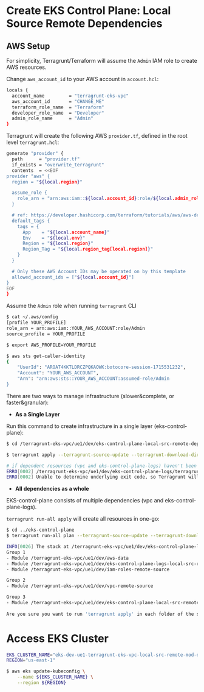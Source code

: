# Create EKS Control Plane: Local Source Remote Dependencies

## AWS Setup 

For simplicity, Terragrunt/Terraform will assume the `Admin` IAM role to create AWS resources.

Change `aws_account_id` to your AWS account in `account.hcl`:
```sh
locals {
  account_name         = "terragrunt-eks-vpc"
  aws_account_id       = "CHANGE_ME"
  terraform_role_name  = "Terraform"
  developer_role_name  = "Developer"
  admin_role_name      = "Admin"
}
```

Terragrunt will create the following AWS `provider.tf`, defined in the root level `terragrunt.hcl`:
```sh
generate "provider" {
  path      = "provider.tf"
  if_exists = "overwrite_terragrunt"
  contents  = <<EOF
provider "aws" {
  region = "${local.region}"

  assume_role {
    role_arn = "arn:aws:iam::${local.account_id}:role/${local.admin_role_name}"
  }

  # ref: https://developer.hashicorp.com/terraform/tutorials/aws/aws-default-tags
  default_tags {
    tags = {
      App    = "${local.account_name}"
      Env    = "${local.env}"
      Region = "${local.region}"
      Region_Tag = "${local.region_tag[local.region]}"
    }
  }

  # Only these AWS Account IDs may be operated on by this template
  allowed_account_ids = ["${local.account_id}"]
}
EOF
}
```

Assume the `Admin` role when running `terragrunt` CLI
```sh
$ cat ~/.aws/config 
[profile YOUR_PROFILE]
role_arn = arn:aws:iam::YOUR_AWS_ACCOUNT:role/Admin
source_profile = YOUR_PROFILE

$ export AWS_PROFILE=YOUR_PROFILE

$ aws sts get-caller-identity
{
    "UserId": "AROAT4KKTLDRCZPQKAOWK:botocore-session-1715531232",
    "Account": "YOUR_AWS_ACCOUNT",
    "Arn": "arn:aws:sts::YOUR_AWS_ACCOUNT:assumed-role/Admin
}
```


There are two ways to manage infrastructure (slower&complete, or faster&granular):

- **As a Single Layer**

Run this command to create infrastructure in a single layer (eks-control-plane):
```sh
$ cd /terragrunt-eks-vpc/ue1/dev/eks-control-plane-local-src-remote-deps

$ terragrunt apply --terragrunt-source-update --terragrunt-download-dir .terragrunt-cache

# if dependent resources (vpc and eks-control-plane-logs) haven't been applied, you will get error below, then go to dependent module's path and terragrunt apply them before this module
ERRO[0002] /terragrunt-eks-vpc/ue1/dev/eks-control-plane-logs/terragrunt.hcl is a dependency of /terragrunt-eks-vpc/ue1/dev/eks-control-plane/terragrunt.hcl but detected no outputs. Either the target module has not been applied yet, or the module has no outputs. If this is expected, set the skip_outputs flag to true on the dependency block. 
ERRO[0002] Unable to determine underlying exit code, so Terragrunt will exit with error code 1 
```

- **All dependencies as a whole**

EKS-control-plane consists of multiple dependencies (vpc and eks-control-plane-logs).

`terragrunt run-all apply` will create all resources in one-go:
```sh
$ cd ../eks-control-plane
$ terragrunt run-all plan --terragrunt-source-update --terragrunt-download-dir .terragrunt-cache

INFO[0026] The stack at /terragrunt-eks-vpc/ue1/dev/eks-control-plane-local-src-remote-mod-deps will be processed in the following order for command apply:
Group 1
- Module /terragrunt-eks-vpc/ue1/dev/aws-data
- Module /terragrunt-eks-vpc/ue1/dev/eks-control-plane-logs-local-src-remote-mod-deps
- Module /terragrunt-eks-vpc/ue1/dev/iam-roles-remote-source

Group 2
- Module /terragrunt-eks-vpc/ue1/dev/vpc-remote-source

Group 3
- Module /terragrunt-eks-vpc/ue1/dev/eks-control-plane-local-src-remote-mod-deps
 
Are you sure you want to run 'terragrunt apply' in each folder of the stack described above? (y/n) y
```

# Access EKS Cluster
```sh
EKS_CLUSTER_NAME="eks-dev-ue1-terragrunt-eks-vpc-local-src-remote-mod-deps"
REGION="us-east-1"

$ aws eks update-kubeconfig \
    --name ${EKS_CLUSTER_NAME} \
    --region ${REGION}
```